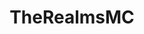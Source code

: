 ---
title: TheRealmsMC
crosslinks:
- livven
- CivEx
- Devoted
- The_Donald
- TheRealmsCirclejerk
- BestofCortwade
- mcservers
- BroVille
---